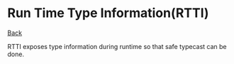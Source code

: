 # Run Time Type Information(RTTI)

[Back](../../index.md)

RTTI exposes type information during runtime so that safe typecast can be done.
